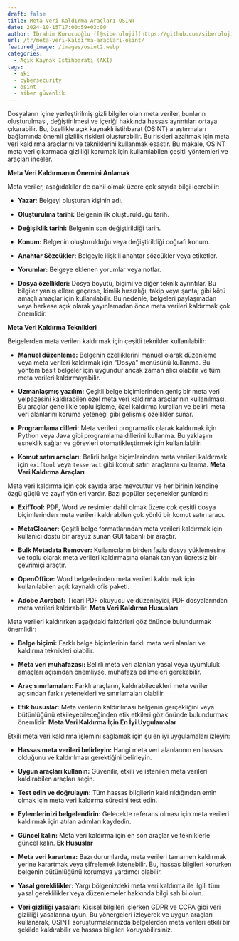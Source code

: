 ```yaml
---
draft: false
title: Meta Veri Kaldırma Araçları OSINT
date: 2024-10-15T17:00:59+03:00
author: İbrahim Korucuoğlu ([@siberoloji](https://github.com/siberoloji))
url: /tr/meta-veri-kaldirma-araclari-osint/
featured_image: /images/osint2.webp
categories:
  - Açık Kaynak İstihbaratı (AKİ)
tags:
  - aki
  - cybersecurity
  - osint
  - siber güvenlik
---
```

Dosyaların içine yerleştirilmiş gizli bilgiler olan meta veriler, bunların oluşturulması, değiştirilmesi ve içeriği hakkında hassas ayrıntıları ortaya çıkarabilir. Bu, özellikle açık kaynaklı istihbarat (OSINT) araştırmaları bağlamında önemli gizlilik riskleri oluşturabilir. Bu riskleri azaltmak için meta veri kaldırma araçlarını ve tekniklerini kullanmak esastır. Bu makale, OSINT meta veri çıkarmada gizliliği korumak için kullanılabilen çeşitli yöntemleri ve araçları inceler.

**Meta Veri Kaldırmanın Önemini Anlamak**

Meta veriler, aşağıdakiler de dahil olmak üzere çok sayıda bilgi içerebilir:
* **Yazar:**  Belgeyi oluşturan kişinin adı.

* **Oluşturulma tarihi:**  Belgenin ilk oluşturulduğu tarih.

* **Değişiklik tarihi:**  Belgenin son değiştirildiği tarih.   

* **Konum:**  Belgenin oluşturulduğu veya değiştirildiği coğrafi konum.

* **Anahtar Sözcükler:**  Belgeyle ilişkili anahtar sözcükler veya etiketler.

* **Yorumlar:**  Belgeye eklenen yorumlar veya notlar.

* **Dosya özellikleri:**  Dosya boyutu, biçimi ve diğer teknik ayrıntılar.
Bu bilgiler yanlış ellere geçerse, kimlik hırsızlığı, takip veya şantaj gibi kötü amaçlı amaçlar için kullanılabilir. Bu nedenle, belgeleri paylaşmadan veya herkese açık olarak yayınlamadan önce meta verileri kaldırmak çok önemlidir.

**Meta Veri Kaldırma Teknikleri**

Belgelerden meta verileri kaldırmak için çeşitli teknikler kullanılabilir:
* **Manuel düzenleme:**  Belgenin özelliklerini manuel olarak düzenleme veya meta verileri kaldırmak için "Dosya" menüsünü kullanma. Bu yöntem basit belgeler için uygundur ancak zaman alıcı olabilir ve tüm meta verileri kaldırmayabilir.

* **Uzmanlaşmış yazılım:**  Çeşitli belge biçimlerinden geniş bir meta veri yelpazesini kaldırabilen özel meta veri kaldırma araçlarının kullanılması. Bu araçlar genellikle toplu işleme, özel kaldırma kuralları ve belirli meta veri alanlarını koruma yeteneği gibi gelişmiş özellikler sunar.

* **Programlama dilleri:**  Meta verileri programatik olarak kaldırmak için Python veya Java gibi programlama dillerini kullanma. Bu yaklaşım esneklik sağlar ve görevleri otomatikleştirmek için kullanılabilir.

* **Komut satırı araçları:**  Belirli belge biçimlerinden meta verileri kaldırmak için `exiftool` veya `tesseract`  gibi komut satırı araçlarını kullanma.
**Meta Veri Kaldırma Araçları**

Meta veri kaldırma için çok sayıda araç mevcuttur ve her birinin kendine özgü güçlü ve zayıf yönleri vardır. Bazı popüler seçenekler şunlardır:
* **ExifTool:**  PDF, Word ve resimler dahil olmak üzere çok çeşitli dosya biçimlerinden meta verileri kaldırabilen çok yönlü bir komut satırı aracı.

* **MetaCleaner:**  Çeşitli belge formatlarından meta verileri kaldırmak için kullanıcı dostu bir arayüz sunan GUI tabanlı bir araçtır.

* **Bulk Metadata Remover:**  Kullanıcıların birden fazla dosya yüklemesine ve toplu olarak meta verileri kaldırmasına olanak tanıyan ücretsiz bir çevrimiçi araçtır.

* **OpenOffice:**  Word belgelerinden meta verileri kaldırmak için kullanılabilen açık kaynaklı ofis paketi.

* **Adobe Acrobat:**  Ticari PDF okuyucu ve düzenleyici, PDF dosyalarından meta verileri kaldırabilir.
**Meta Veri Kaldırma Hususları**

Meta verileri kaldırırken aşağıdaki faktörleri göz önünde bulundurmak önemlidir:
* **Belge biçimi:**  Farklı belge biçimlerinin farklı meta veri alanları ve kaldırma teknikleri olabilir.

* **Meta veri muhafazası:**  Belirli meta veri alanları yasal veya uyumluluk amaçları açısından önemliyse, muhafaza edilmeleri gerekebilir.

* **Araç sınırlamaları:**  Farklı araçların, kaldırabilecekleri meta veriler açısından farklı yetenekleri ve sınırlamaları olabilir.

* **Etik hususlar:**  Meta verilerin kaldırılması belgenin gerçekliğini veya bütünlüğünü etkileyebileceğinden etik etkileri göz önünde bulundurmak önemlidir.
**Meta Veri Kaldırma İçin En İyi Uygulamalar**

Etkili meta veri kaldırma işlemini sağlamak için şu en iyi uygulamaları izleyin:
* **Hassas meta verileri belirleyin:**  Hangi meta veri alanlarının en hassas olduğunu ve kaldırılması gerektiğini belirleyin.

* **Uygun araçları kullanın:**  Güvenilir, etkili ve istenilen meta verileri kaldırabilen araçları seçin.

* **Test edin ve doğrulayın:**  Tüm hassas bilgilerin kaldırıldığından emin olmak için meta veri kaldırma sürecini test edin.

* **Eylemlerinizi belgelendirin:**  Gelecekte referans olması için meta verileri kaldırmak için atılan adımları kaydedin.

* **Güncel kalın:**  Meta veri kaldırma için en son araçlar ve tekniklerle güncel kalın.
**Ek Hususlar**
* **Meta veri karartma:**  Bazı durumlarda, meta verileri tamamen kaldırmak yerine karartmak veya şifrelemek istenebilir. Bu, hassas bilgileri korurken belgenin bütünlüğünü korumaya yardımcı olabilir.

* **Yasal gereklilikler:**  Yargı bölgenizdeki meta veri kaldırma ile ilgili tüm yasal gereklilikler veya düzenlemeler hakkında bilgi sahibi olun.

* **Veri gizliliği yasaları:**  Kişisel bilgileri işlerken GDPR ve CCPA gibi veri gizliliği yasalarına uyun.
Bu yönergeleri izleyerek ve uygun araçları kullanarak, OSINT soruşturmalarınızda belgelerden meta verileri etkili bir şekilde kaldırabilir ve hassas bilgileri koruyabilirsiniz.
